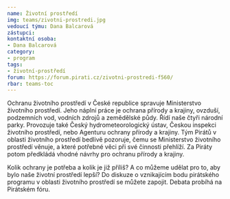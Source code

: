 ```yaml
---
name: Životní prostředí
img: teams/zivotni-prostredi.jpg
vedoucí týmu: Dana Balcarová
zástupci:
kontaktní osoba:
- Dana Balcarová
category:
- program
tags:
- životní-prostředí
forum: https://forum.pirati.cz/zivotni-prostredi-f560/
rbar: teams-toc
---
```


Ochranu životního prostředí v České republice spravuje Ministerstvo životního prostředí. Jeho náplní práce je ochrana přírody a krajiny, ovzduší, podzemních vod, vodních zdrojů a zemědělské půdy. Řídí naše čtyři národní parky. Provozuje také Český hydrometeorologický ústav, Českou inspekci životního prostředí, nebo Agenturu ochrany přírody a krajiny. Tým Pirátů v oblasti životního prostředí bedlivě pozoruje, čemu se Ministerstvo životního prostředí věnuje, a které potřebné věci při své činnosti přehlíží. Za Piráty potom předkládá vhodné návrhy pro ochranu přírody a krajiny.

Kolik ochrany je potřeba a kolik je již příliš? A co můžeme udělat pro to, aby bylo naše životní prostředí lepší? Do diskuze o vznikajícím bodu pirátského programu v oblasti životního prostředí se můžete zapojit. Debata probíhá na Pirátském fóru.



